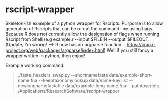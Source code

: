 # rscript-wrapper

Skeleton-ish example of a python wrapper for Rscripts. Purporse is to allow generation of Rscripts that can be run at the command line using flags. Because R does not currently allow the designation of flags when running Rscript from Shell (e.g example.r --input $FILEIN --output $FILEOUT. (Update, I'm wrong! --> R now has an argparse function... https://cran.r-project.org/web/packages/argparse/index.html) Well if you still fancy a wrapper written in python, then enjoy!


Example working command:

>./fasta_headers_swap.py --shortnamefasta data/example-short-name.fna --keeptaxonomylookup data/name-key.list --newlongnamefastafile data/example-long-name.fna --pathtoscripts /Applications/ResearchSoftware/rscript-wrapper
